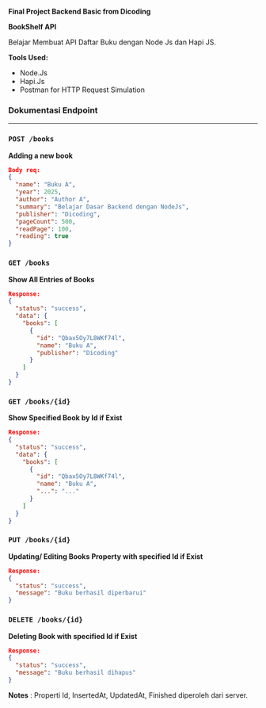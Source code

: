 **Final Project Backend Basic from Dicoding**

**BookShelf API**

Belajar Membuat API Daftar Buku dengan Node Js dan Hapi JS.

**Tools Used:**
 - Node.Js
 - Hapi.Js
 - Postman for HTTP Request Simulation


 ### Dokumentasi Endpoint

---

### `POST /books`

**Adding a new book**

```json
Body req:
{
  "name": "Buku A",
  "year": 2025,
  "author": "Author A",
  "summary": "Belajar Dasar Backend dengan NodeJs",
  "publisher": "Dicoding",
  "pageCount": 500,
  "readPage": 100,
  "reading": true
}
```
### `GET /books`

**Show All Entries of Books**

```json
Response:
{
  "status": "success",
  "data": {
    "books": [
      {
        "id": "Qbax5Oy7L8WKf74l",
        "name": "Buku A",
        "publisher": "Dicoding"
      }
    ]
  }
}
```

### `GET /books/{id}`

**Show Specified Book by Id if Exist**

```json
Response:
{
  "status": "success",
  "data": {
    "books": [
      {
        "id": "Qbax5Oy7L8WKf74l",
        "name": "Buku A",
        "...": "..."
      }
    ]
  }
}
```

### `PUT /books/{id}`

**Updating/ Editing Books Property with specified Id if Exist**

```json
Response:
{
  "status": "success",
  "message": "Buku berhasil diperbarui"
}
```
### `DELETE /books/{id}`

**Deleting Book with specified Id if Exist**

```json
Response:
{
  "status": "success",
  "message": "Buku berhasil dihapus"
}
```

**Notes** : Properti Id, InsertedAt, UpdatedAt, Finished diperoleh dari server.

